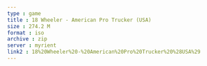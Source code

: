 ```yaml
---
type : game
title : 18 Wheeler - American Pro Trucker (USA)
size : 274.2 M
format : iso
archive : zip
server : myrient
link2 : 18%20Wheeler%20-%20American%20Pro%20Trucker%20%28USA%29
---
```

